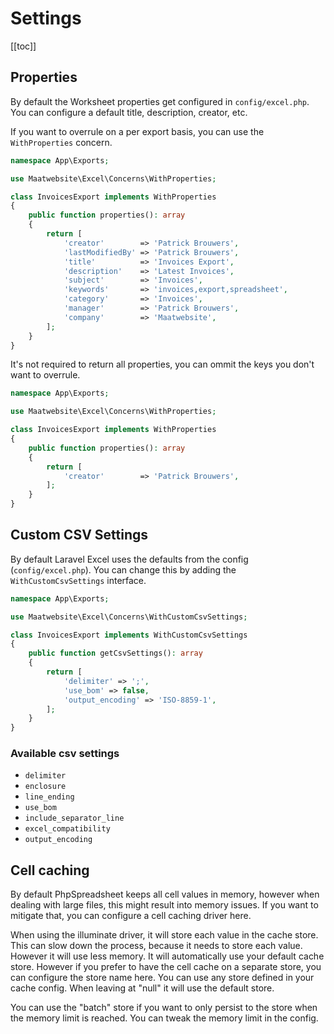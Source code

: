# Settings

[[toc]]

## Properties

By default the Worksheet properties get configured in `config/excel.php`. You can configure a default title, description, creator, etc.

If you want to overrule on a per export basis, you can use the `WithProperties` concern.

```php
namespace App\Exports;

use Maatwebsite\Excel\Concerns\WithProperties;

class InvoicesExport implements WithProperties
{    
    public function properties(): array
    {
        return [
            'creator'        => 'Patrick Brouwers',
            'lastModifiedBy' => 'Patrick Brouwers',
            'title'          => 'Invoices Export',
            'description'    => 'Latest Invoices',
            'subject'        => 'Invoices',
            'keywords'       => 'invoices,export,spreadsheet',
            'category'       => 'Invoices',
            'manager'        => 'Patrick Brouwers',
            'company'        => 'Maatwebsite',
        ];
    }
}
```

It's not required to return all properties, you can ommit the keys you don't want to overrule.

```php
namespace App\Exports;

use Maatwebsite\Excel\Concerns\WithProperties;

class InvoicesExport implements WithProperties
{    
    public function properties(): array
    {
        return [
            'creator'        => 'Patrick Brouwers',
        ];
    }
}
```

## Custom CSV Settings

By default Laravel Excel uses the defaults from the config (`config/excel.php`). You can change this by adding the `WithCustomCsvSettings` interface.

```php
namespace App\Exports;

use Maatwebsite\Excel\Concerns\WithCustomCsvSettings;

class InvoicesExport implements WithCustomCsvSettings
{    
    public function getCsvSettings(): array
    {
        return [
            'delimiter' => ';',
            'use_bom' => false,
            'output_encoding' => 'ISO-8859-1',
        ];
    }
}
```

### Available csv settings

* `delimiter`
* `enclosure`
* `line_ending`
* `use_bom`
* `include_separator_line`
* `excel_compatibility`
* `output_encoding`

## Cell caching

By default PhpSpreadsheet keeps all cell values in memory, however when dealing with large files, this might result into memory issues. If you want to mitigate that, you can configure a cell caching driver here.

When using the illuminate driver, it will store each value in the cache store. This can slow down the process, because it needs to store each value. However it will use less memory.
It will automatically use your default cache store. However if you prefer to have the cell cache on a separate store, you can configure the store name here. You can use any store defined in your cache config. When leaving at "null" it will use the default store.

You can use the "batch" store if you want to only persist to the store when the memory limit is reached. You can tweak the memory limit in the config.
